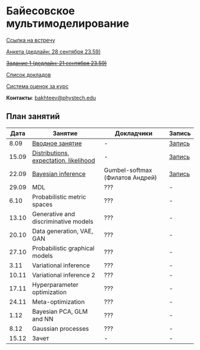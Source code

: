 # Байесовское мультимоделирование

[Ссылка на встречу](http://m1p.org/go_zoom2)

[Анкета (дедлайн: 28 сентября 23.59)](https://forms.gle/mKQ5ozDXDicrNmJa8)

~~[Задание 1 (дедлайн: 21 сентября 23.59)](task1/Readme.MD)~~

[Список докладов](talks.md)

[Система оценок за курс](eval.md)

**Контакты**: bakhteev@phystech.edu

## План занятий
|Дата|Занятие|Докладчики|Запись|
| --- | --- | --- | --- |
| 8.09 |   [Вводное занятие](slides/slides_0_intro.pdf)      | -  | [Запись](https://www.youtube.com/watch?v=O3hrivelSC4) |
| 15.09 |   [Distributions, expectation, likelihood](slides/slides_1_distributions.pdf)      | - | [Запись](https://www.youtube.com/watch?v=29hXwr3d_sU)  |
| 22.09 |   [Bayesian inference](slides/slides_2_inference.pdf)       | Gumbel-softmax (Филатов Андрей)  |  [Запись](https://www.youtube.com/watch?v=KI0nBqBViy0) |
| 29.09 |   MDL      | ???  |  - |
| 6.10 |   Probabilistic metric spaces     | ??? |  - |
| 13.10 |   Generative and discriminative models      | ??? |  - |
| 20.10 |   Data generation, VAE, GAN      | ??? |  - |
| 27.10 |   Probabilistic graphical models       | ??? |  - |
| 3.11 |   Variational inference       | ??? |  - |
| 10.11 |   Variational inference 2      | ??? |  - |
| 17.11 |   Hyperparameter optimization     | ??? |  - |
| 24.11 |   Meta-optimization     | ??? |  - |
| 1.12 |   Bayesian PCA, GLM and NN      | ??? |  - |
| 8.12 |   Gaussian processes      | ??? |  - |
| 15.12 |   Зачет     | - |  - |


